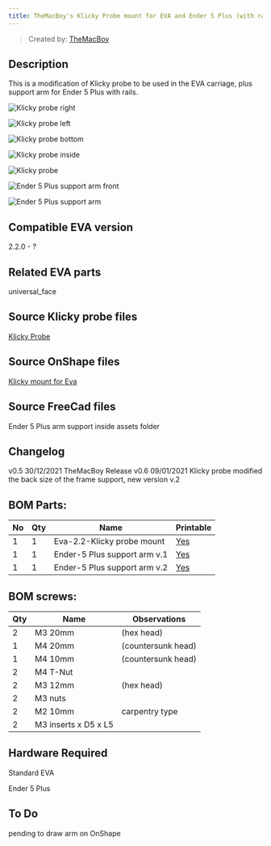 ```yaml
---
title: TheMacBoy's Klicky Probe mount for EVA and Ender 5 Plus (with rails) compatibility
---
```


> Created by: [TheMacBoy](https://github.com/themacboy)

## Description
This is a modification of Klicky probe to be used in the EVA carriage, plus support arm for Ender 5 Plus with rails.

![Klicky probe right](assets/klicky_mount_right.jpg)

![Klicky probe left](assets/klicky_mount_left.jpg)

![Klicky probe bottom](assets/klicky_mount_bottom.jpg)

![Klicky probe inside](assets/klicky_mount_inside.png)

![Klicky probe](assets/klicky_probe_mount.jpg)

![Ender 5 Plus support arm front](assets/ender_5_plus_support_arm-front.jpg)

![Ender 5 Plus support arm](assets/ender_5_plus_support_arm.jpg)

## Compatible EVA version
2.2.0 - ?

## Related EVA parts
universal_face

## Source Klicky probe files
[Klicky Probe](https://github.com/jlas1/Klicky-Probe)

## Source OnShape files
[Klicky mount for Eva ](https://cad.onshape.com/documents/2fc54d83c144f64dfbd5b70d/w/5a27aacdedad8aa85274c7e9/e/03e92f0ea05a500c94d12e60)

## Source FreeCad files
Ender 5 Plus arm support inside assets folder


## Changelog
v0.5 30/12/2021 TheMacBoy Release
v0.6 09/01/2021 Klicky probe modified the back size of the frame support, new version v.2

## BOM Parts:
| No | Qty | Name                                               | Printable |
| -- | --- | -------------------------------------------------- | --------- |
| 1  | 1   | Eva-2.2-Klicky probe mount   | [Yes](stl/eva-2.2-klicky_probe_mount.stl) |
| 1  | 1   | Ender-5 Plus support arm v.1 | [Yes](stl/ender_5_plus-arm_v.1-body.stl) |
| 1  | 1   | Ender-5 Plus support arm v.2 | [Yes](stl/ender_5_plus-arm_v.2-body.stl) |


## BOM screws:
| Qty | Name                                                    | Observations |
| --- | ------------------------------------------------------- | ------------ |
| 2 | M3 20mm | (hex head) |
| 1 | M4 20mm | (countersunk head) |
| 1 | M4 10mm | (countersunk head) |
| 2 | M4 T-Nut | |
| 2 | M3 12mm | (hex head) |
| 2 | M3 nuts | |
| 2 | M2 10mm | carpentry type |
| 2 | M3 inserts x D5 x L5 | |

## Hardware Required 
Standard EVA

Ender 5 Plus

## To Do 
pending to draw arm on OnShape
